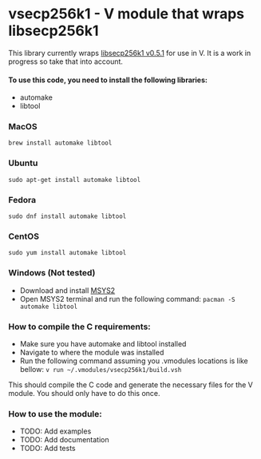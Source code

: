 # vsecp256k1 - V module that wraps libsecp256k1

This library currently wraps [libsecp256k1 v0.5.1](https://github.com/bitcoin-core/secp256k1) for use in V. It is a work in progress so take that into account.

#### To use this code, you need to install the following libraries:
- automake
- libtool

### MacOS
`brew install automake libtool`

### Ubuntu
`sudo apt-get install automake libtool`

### Fedora
`sudo dnf install automake libtool`

### CentOS
`sudo yum install automake libtool`

### Windows (Not tested)
- Download and install [MSYS2](https://www.msys2.org/)
- Open MSYS2 terminal and run the following command:
`pacman -S automake libtool`

### How to compile the C requirements:
- Make sure you have automake and libtool installed
- Navigate to where the module was installed
- Run the following command assuming you .vmodules locations is like bellow:
`v run ~/.vmodules/vsecp256k1/build.vsh`

This should compile the C code and generate the necessary files for the V module. You should only have to do this once.

### How to use the module:
 - TODO: Add examples
 - TODO: Add documentation
 - TODO: Add tests